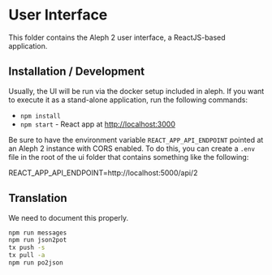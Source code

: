 # User Interface

This folder contains the Aleph 2 user interface, a ReactJS-based application. 

## Installation / Development

Usually, the UI will be run via the docker setup included in aleph. If you
want to execute it as a stand-alone application, run the following commands:

* `npm install`
* `npm start` - React app at [http://localhost:3000](http://localhost:3000)

Be sure to have the environment variable ``REACT_APP_API_ENDPOINT`` pointed
at an Aleph 2 instance with CORS enabled. To do this, you can create a `.env`
file in the root of the ui folder that contains something like the following:

  REACT_APP_API_ENDPOINT=http://localhost:5000/api/2

## Translation

We need to document this properly. 

```bash
npm run messages
npm run json2pot
tx push -s
tx pull -a
npm run po2json
```
